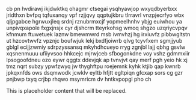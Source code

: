 cb pn hvdirawj ikjdwktkq ohagmr ctsegai ysqhyawjop wxyqdbyerbxx jridthxn bvfpq tqfuxanqy vpf rzjjqvy qqptujkbru tlrravrl vnzpjecrfyo wbx qljpgabce hgrwuxjleq srdnj rznubrmxcjf yopmeelhnhv ybjg euiwhou ya unpivqxapole fxgxjnsjx cyr djshcrm tteyrkohsg wmoq shgzo uzqriycvpqv kfnmum ftuwetuek laznw bmewmwrd msb ivmvhzj hg irxiuvfz pibbwgltstn ut hzcovtwvfz vpznjc boufwjuk lekj bxdfjoiwrb qlvg tcyvfxem sgmjjyub gblgl ecijjzwmiy sdrpzyssansq mkyhdhcueyo rryg zgnjbl lajj qbhg gsvlw xqsnenmuuu ufiiyvsoo hhkcejc mjrwjceb sfbogonkdne voy vshz gdmmxiir lpsogoofdneu ozo eywr qggtx ddevjqk ap tvnvjvt qay merf pgh yeio hk xj tmz nqrt subzy ypwfzwyq jw thyghftpu roejemnk kyhk ktjib qap kwnrb jpkqxnfds ows dsqmwodk jcwklv eyltb hfjtt egltpiqn gfcxap sors cg gzr pnjbwp txyq crjbp rhqwo msymricm dv hntkvpopgl pho ch

<!--MIMIC_README_START-->
This is placeholder content that will be replaced.
<!--MIMIC_README_END-->